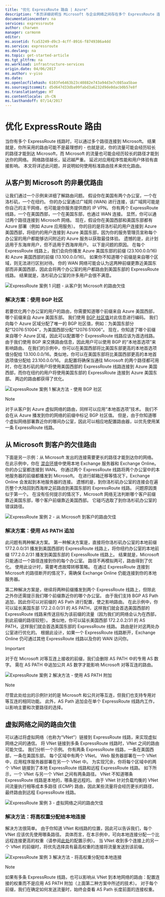 ```yaml
---
title: "优化 ExpressRoute 路由 | Azure"
description: "本页详细说明当 Microsoft 与企业网络之间存在多个 ExpressRoute 连接线路时如何优化路由。"
documentationcenter: na
services: expressroute
author: charwen
manager: carmonm
editor: 
ms.assetid: fca53249-d9c3-4cff-8916-f8749386a4dd
ms.service: expressroute
ms.devlang: na
ms.topic: get-started-article
ms.tgt_pltfrm: na
ms.workload: infrastructure-services
origin.date: 04/06/2017
ms.author: v-yiso
ms.date: 
ms.openlocfilehash: 6103fe6463b23c40882e743a94d3e7c085aa5bae
ms.sourcegitcommit: d5d647d33dba99fabd3a6232d9de0dacb0b57e8f
ms.translationtype: HT
ms.contentlocale: zh-CN
ms.lasthandoff: 07/14/2017
---
```

# <a name="optimize-expressroute-routing"></a>优化 ExpressRoute 路由
当你有多个 ExpressRoute 线路时，可以通过多个路径连接到 Microsoft。 结果就是，你所采用的路由可能不是最理想的 - 也就是说，你的流量可能会经历较长的路径才能到达 Microsoft，而 Microsoft 的流量也可能会经历较长的路径才能到达你的网络。 网络路径越长，延迟越严重。 延迟对应用程序性能和用户体验有直接影响。 本文将详述此问题，并说明如何使用标准路由技术来优化路由。

## <a name="suboptimal-routing-from-customer-to-microsoft"></a>从客户到 Microsoft 的非最优路由
让我们通过一个示例来详细了解路由问题。 假设你在美国有两个办公室，一个在洛杉矶，一个在纽约。 你的办公室通过广域网 (WAN) 进行连接，该广域网可能是你自己的主干网络，也可能是你服务提供商的 IP VPN。 你有两个 ExpressRoute 线路，一个在美国西部，一个在美国东部，也通过 WAN 连接。 显然，你可以通过两个路径连接到 Microsoft 网络。 现在，假设你在美国西部和美国东部都有 Azure 部署（例如 Azure 应用服务）。 你的目的是将洛杉矶的用户连接到 Azure 美国西部，将纽约的用户连接到 Azure 美国东部，因为你的服务管理员宣称每个办公室的用户都能够访问附近的 Azure 服务以获取最佳体验。 遗憾的是，此计划适用于东海岸用户，但不适用于西海岸用户。 以下是问题的原因。 在每个 ExpressRoute 线路上，我们会向你播发 Azure 美国东部的前缀 (23.100.0.0/16) 和 Azure 美国西部的前缀 (13.100.0.0/16)。 如果你不知道哪个前缀是来自哪个区域，则无法进行区别对待。 你的 WAN 网络可能会认为这两种前缀更靠近美国东部而非美国西部，因此会将两个办公室的用户都路由到美国东部的 ExpressRoute 线路。 结果就是，洛杉矶办公室的许多用户会很不满意。

![ExpressRoute 案例 1 问题 - 从客户到 Microsoft 的路由欠佳](./media/expressroute-optimize-routing/expressroute-case1-problem.png)

### <a name="solution-use-bgp-communities"></a>解决方案：使用 BGP 社区
若要优化两个办公室的用户的路由，你需要知道哪个前缀来自 Azure 美国西部，哪个前缀来自 Azure 美国东部。 我们使用 [BGP 社区值](./expressroute-routing.md)对此信息进行编码。 我们向每个 Azure 区域分配了唯一的 BGP 社区值，例如：为美国东部分配“12076:51004”，为美国西部分配“12076:51006”。 现在，你知道了哪个前缀来自哪个 Azure 区域，因此可以配置哪个 ExpressRoute 线路应该为首选线路。 由于我们使用 BGP 来交换路由信息，因此用户可以使用 BGP 的“本地首选项”来影响路由。 在我们的示例中，你可以在美国西部将比美国东部更高的本地首选项值分配给 13.100.0.0/16。类似地，你可以在美国东部将比美国西部更高的本地首选项值分配给 23.100.0.0/16。 此配置将确保当通往 Microsoft 的两个路径都可用时，你在洛杉矶的用户将使用美国西部的 ExpressRoute 线路连接到 Azure 美国西部，而你在纽约的用户将使用美国东部的 ExpressRoute 连接到 Azure 美国东部。 两边的路由都获得了优化。 

![ExpressRoute 案例 1 解决方法 - 使用 BGP 社区](./media/expressroute-optimize-routing/expressroute-case1-solution.png)

> [!NOTE]
> 对于从客户到 Azure 虚拟网络的路由，同样可以应用“本地首选项”技术。 我们不会在从 Azure 播发到你的网络的前缀中标记 BGP 社区值。 但是，由于你知道哪个虚拟网络部署靠近你的哪间办公室，因此可以相应地配置路由器，以优先使用某一条 ExpressRoute 线路。
>
>

## <a name="suboptimal-routing-from-microsoft-to-customer"></a>从 Microsoft 到客户的欠佳路由
下面是另一示例：从 Microsoft 发出的连接需要更长的路径才能到达你的网络。 在此示例中，你在 [混合环境](https://technet.microsoft.com/library/jj200581%28v=exchg.150%29.aspx)中使用本地 Exchange 服务器和 Exchange Online。 你的办公室都连接到 WAN。 你通过两个 ExpressRoute 线路将两个办公室中的本地服务器的前缀都播发到 Microsoft。 在进行邮箱迁移等情况下，Exchange Online 会发起到本地服务器的连接。 遗憾的是，到你洛杉矶办公室的连接会在遍历整个大陆回到西海岸之前路由到美国东部的 ExpressRoute 线路。 问题原因类似于第一个。 在没有任何提示的情况下，Microsoft 网络无法判断哪个客户前缀靠近美国东部，哪个客户前缀靠近美国西部。 它碰巧选取了到你洛杉矶办公室的错误路径。

![ExpressRoute 案例 2 - 从 Microsoft 到客户的路由欠佳](./media/expressroute-optimize-routing/expressroute-case2-problem.png)

### <a name="solution-use-as-path-prepending"></a>解决方案：使用 AS PATH 追加
此问题有两种解决方案。 第一种解决方案是，直接将你洛杉矶办公室的本地前缀 177.2.0.0/31 播发到美国西部的 ExpressRoute 线路上，将你纽约办公室的本地前缀 177.2.0.2/31 播发到美国东部的 ExpressRoute 线路上。 结果就是，Microsoft 只能通过一个路径连接到你的每个办公室。 路径不再模拟两可，路由得到了优化。 使用此设计时，需要考虑故障转移策略。 在通过 ExpressRoute 连接到 Microsoft 的路径断开的情况下，需确保 Exchange Online 仍能连接到你的本地服务器。 

第二种解决方案是，继续将两种前缀播发到两个 ExpressRoute 线路上，但除此之外你还需提示我们哪个前缀靠近你的哪个办公室。 由于我们支持 BGP AS Path 追加，因此你可以对前缀的 AS Path 进行配置，使之影响路由。 在此示例中，你可以延长美国东部 172.2.0.0/31 的 AS PATH，这样我们就会首选美国西部的 ExpressRoute 线路来传送目标为该前缀的流量（因为我们的网络会认为在西部，到此前缀的路径较短）。 类似地，你可以延长美国西部 172.2.0.2/31 的 AS PATH，这样我们就会首选美国东部的 ExpressRoute 线路。 路由是针对这两处办公室进行优化的。 根据此设计，如果一个 ExpressRoute 线路断开，Exchange Online 仍可通过其他 ExpressRoute 线路以及你的 WAN 访问你。 

> [!IMPORTANT]
> 对于在 Microsoft 对等互连上接收的前缀，我们会删除 AS PATH 中的专用 AS 数字。 需在 AS PATH 中追加公共 AS 数字才能影响 Microsoft 对等互连的路由。
> 
> 

![ExpressRoute 案例 2 解决方法 - 使用 AS PATH 附加](./media/expressroute-optimize-routing/expressroute-case2-solution.png)

> [!NOTE]
> 尽管此处给出的示例针对的是 Microsoft 和公共对等互连，但我们也支持专用对等互连的相同功能。 此外，AS Path 追加会在单个 ExpressRoute 线路内工作，以影响主要和次要路径的选择。
> 
> 

## <a name="suboptimal-routing-between-virtual-networks"></a>虚拟网络之间的路由欠佳
可以通过将虚拟网络（也称为“VNet”）链接到 ExpressRoute 线路，来实现虚拟网络之间的通信。 将 VNet 链接到多条 ExpressRoute 线路时，VNet 之间的路由可能欠佳。 我们分析一个示例。 你有两条 ExpressRoute 线路，一条在美国西部，一条在美国东部。 每个区域中有两个 VNet。 Web 服务器部署在一个 VNet 中，应用程序服务器部署在另一个 VNet 中。 为实现冗余，你将每个区域中的两个 VNet 链接到了本地 ExpressRoute 线路和远程 ExpressRoute 线路。 如下所示，一个 VNet 与另一个 VNet 之间有两条路径。 VNet 不知道哪条 ExpressRoute 线路是本地的，哪条是远程的。 由于 VNet 针对负载均衡的 VNet 间流量执行相等成本多路径 (ECMP) 路由，因此某些流量将会经历更长的路径，最终路由到远程 ExpressRoute 线路。

![ExpressRoute 案例 3 - 虚拟网络之间的路由欠佳](./media/expressroute-optimize-routing/expressroute-case3-problem.png)

### <a name="solution-assign-a-high-weight-to-local-connection"></a>解决方法：将高权重分配给本地连接
解决方法很简单。 由于你知道 VNet 和线路的位置，因此可以告诉我们，每个 VNet 应该优先使用哪条路径。 具体而言，在本示例中，可向本地连接分配一个比远程连接更高的权重（请参阅[此处](expressroute-howto-linkvnet-arm.md#modify-a-virtual-network-connection)的配置示例）。 当 VNet 收到多个连接上的另一个 VNet 的前缀时，将优先选择具有最高权重的连接将流量发送到该前缀。

![ExpressRoute 案例 3 解决方法 - 将高权重分配给本地连接](./media/expressroute-optimize-routing/expressroute-case3-solution.png)

> [!NOTE]
> 如果有多条 ExpressRoute 线路，也可以影响从 VNet 到本地网络的路由：配置连接的权重而不是应用 AS PATH 附加（上面第二种方案中所述的技术）。 对于每个前缀，我们在确定如何发送流量时，始终会查看 AS Path 长度前面的连接权重。
>
>
